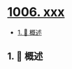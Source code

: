 # [1006. xxx](https://github.com/Tdahuyou/TNotes.leetcode/tree/main/notes/1006.%20xxx)

<!-- region:toc -->

- [1. 📝 概述](#1--概述)

<!-- endregion:toc -->

## 1. 📝 概述
